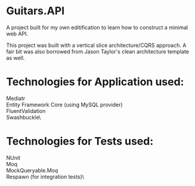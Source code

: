 # Guitars.API

A project built for my own editification to learn how to construct a minimal web API.

This project was built with a vertical slice architecture/CQRS approach. A fair bit was also borrowed from Jason Taylor's clean architecture template as well.

Technologies for Application used:
=
Mediatr\
Entity Framework Core (using MySQL provider)\
FluentValidation\
Swashbuckle\

Technologies for Tests used:
=
NUnit\
Moq\
MockQueryable.Moq\
Respawn (for integration tests)\
